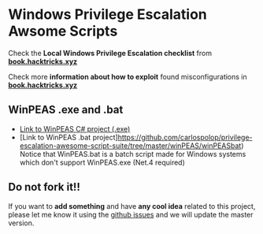 # Windows Privilege Escalation Awsome Scripts

Check the **Local Windows Privilege Escalation checklist** from **[book.hacktricks.xyz](https://book.hacktricks.xyz/windows/checklist-windows-privilege-escalation)**

Check more **information about how to exploit** found misconfigurations in **[book.hacktricks.xyz](https://book.hacktricks.xyz/windows/windows-local-privilege-escalation)**

## WinPEAS .exe and .bat
- [Link to WinPEAS C# project (.exe)](https://github.com/carlospolop/privilege-escalation-awesome-script-suite/tree/master/winPEAS/winPEASexe)
- [Link to WinPEAS .bat project]https://github.com/carlospolop/privilege-escalation-awesome-script-suite/tree/master/winPEAS/winPEASbat) Notice that WinPEAS.bat is a batch script made for Windows systems which don't support WinPEAS.exe (Net.4 required)

## Do not fork it!!

If you want to **add something** and have **any cool idea** related to this project, please let me know it using the [github issues](https://github.com/carlospolop/privilege-escalation-awsome-scripts-suite/issues) and we will update the master version.
